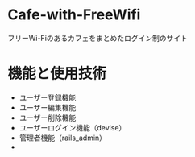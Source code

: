 # Cafe-with-FreeWifi
フリーWi-Fiのあるカフェをまとめたログイン制のサイト 

# 機能と使用技術
- ユーザー登録機能
- ユーザー編集機能
- ユーザー削除機能
- ユーザーログイン機能（devise）
- 管理者機能（rails_admin）
-  
